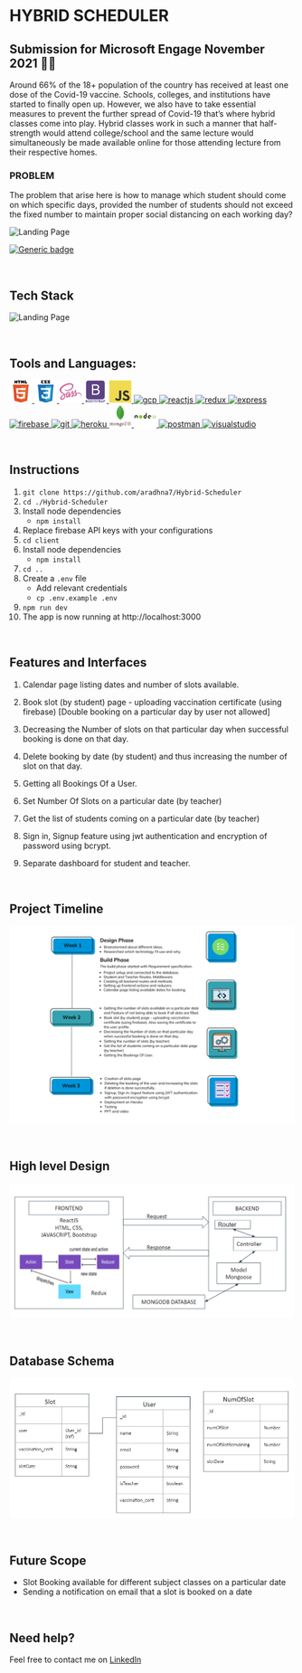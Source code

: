 # HYBRID SCHEDULER

## Submission for Microsoft Engage November 2021 👩‍💻


Around 66% of the 18+ population of the country has received at least one dose of the Covid-19 vaccine. Schools, colleges, and institutions have started to finally open up. However, we also have to take essential measures to prevent the further spread of Covid-19 that’s where hybrid classes come into play.
Hybrid classes work in such a manner that half-strength would attend college/school and the same lecture would simultaneously be made available online for those attending lecture from their respective homes.



### PROBLEM
The problem that arise here is how to manage which student should come on which specific days, provided the number of students should not exceed the fixed number to maintain proper social distancing on each working day?



![Landing Page](https://cdn0.iconfinder.com/data/icons/3d-front-gradient/256/calender-front-gradient.png)

[![Generic badge](https://img.shields.io/badge/view-demo-blue?style=for-the-badge&label=View%20Demo%20Video)](https://www.youtube.com/watch?v=5ubSDh34lRg) 

<br>

## Tech Stack
![Landing Page](https://fiverr-res.cloudinary.com/images/t_main1,q_auto,f_auto,q_auto,f_auto/gigs/168257270/original/f78696dbacb2929525009ef4f3380f8ebdee8bab/develop-mern-stack-application.jpg)

<br/>


## Tools and Languages: 
<p align="left"> 
<a href="https://www.w3.org/html/" target="_blank"> <img src="https://raw.githubusercontent.com/devicons/devicon/master/icons/html5/html5-original-wordmark.svg" alt="html5" width="40" height="40"/> </a> 
<a href="https://www.w3schools.com/css/" target="_blank"> <img src="https://raw.githubusercontent.com/devicons/devicon/master/icons/css3/css3-original-wordmark.svg" alt="css3" width="40" height="40"/> </a> 
<a href="https://sass-lang.com" target="_blank"> <img src="https://raw.githubusercontent.com/devicons/devicon/master/icons/sass/sass-original.svg" alt="sass" width="40" height="40"/> </a> 
<a href="https://getbootstrap.com" target="_blank"> <img src="https://raw.githubusercontent.com/devicons/devicon/master/icons/bootstrap/bootstrap-plain-wordmark.svg" alt="bootstrap" width="40" height="40"/> </a>
<a href="https://developer.mozilla.org/en-US/docs/Web/JavaScript" target="_blank"> <img src="https://raw.githubusercontent.com/devicons/devicon/master/icons/javascript/javascript-original.svg" alt="javascript" width="40" height="40"/> </a> 
<a href="https://github.com/reactstrap/reactstrap" target="_blank"> <img src="https://reactstrap.github.io/logo.svg" alt="gcp" width="150" height="40"/> </a> 
 <a href="https://reactjs.org/" target="_blank"> <img src="https://www.vectorlogo.zone/logos/reactjs/reactjs-ar21.svg" alt="reactjs" width="80" height="40"/> </a>
 <a href="https://redux.js.org/" target="_blank"> <img src="https://raw.githubusercontent.com/prplx/svg-logos/5585531d45d294869c4eaab4d7cf2e9c167710a9/svg/redux.svg" alt="redux" width="100" height="30"/> </a>
<a href="https://expressjs.com" target="_blank"> <img src="https://www.vectorlogo.zone/logos/expressjs/expressjs-ar21.svg" alt="express" width="80" height="40"/> </a> 
<a href="https://firebase.google.com/" target="_blank"> <img src="https://www.vectorlogo.zone/logos/firebase/firebase-icon.svg" alt="firebase" width="40" height="40"/> </a> 
<a href="https://git-scm.com/" target="_blank"> <img src="https://www.vectorlogo.zone/logos/git-scm/git-scm-icon.svg" alt="git" width="40" height="40"/> </a> 
<a href="https://heroku.com" target="_blank"> <img src="https://www.vectorlogo.zone/logos/heroku/heroku-icon.svg" alt="heroku" width="40" height="40"/> </a> 
<a href="https://www.mongodb.com/" target="_blank"> <img src="https://raw.githubusercontent.com/devicons/devicon/master/icons/mongodb/mongodb-original-wordmark.svg" alt="mongodb" width="40" height="40"/> </a> 
<a href="https://nodejs.org" target="_blank"> <img src="https://raw.githubusercontent.com/devicons/devicon/master/icons/nodejs/nodejs-original-wordmark.svg" alt="nodejs" width="40" height="40"/> </a> 
<a href="https://www.postman.com/" target="_blank"> <img src="https://media-exp1.licdn.com/dms/image/C560BAQG4xGO7GA7ExA/company-logo_200_200/0/1625156273146?e=1645660800&v=beta&t=EuByjfnu_ylfaAFjokB6UV_04dDxrdSGYZSxdhRdHfg" alt="postman" width="40" height="40"/> </a> 
<a href="https://visualstudio.microsoft.com/" target="_blank"> <img src="https://visualstudio.microsoft.com/wp-content/uploads/2021/10/Product-Icon.svg" alt="visualstudio" width="40" height="40"/> </a> 
</p>

<br/>

## Instructions

1. `git clone https://github.com/aradhna7/Hybrid-Scheduler` 
2. `cd ./Hybrid-Scheduler`
3. Install node dependencies 
   - `npm install`
4. Replace firebase API keys with your configurations
5. `cd client`
6. Install node dependencies 
   - `npm install`
7. `cd ..`
8. Create a `.env` file 
   - Add relevant credentials
   - `cp .env.example .env` 
5. `npm run dev`
6. The app is now running at http://localhost:3000

<br>

## Features and Interfaces
1. Calendar page listing dates and number of slots available.

2. Book slot (by student) page - uploading vaccination certificate (using firebase) [Double booking on a particular day by user not allowed]

3. Decreasing the Number of slots on that particular day when successful booking is done on that day.

4. Delete booking by date (by student) and thus increasing the number of slot on that day.

5. Getting all Bookings Of a User. 

6. Set Number Of Slots on a particular date (by teacher)

7. Get the list of students coming on a particular date (by teacher)

8. Sign in, Signup feature using jwt authentication and encryption of password using bcrypt.

9. Separate dashboard for student and teacher.

<br>

## Project Timeline
![Project Timeline](snapshots/timeline.png)

<br>

## High level Design
![High level Design](snapshots/HLD.png)

<br>

## Database Schema
![Database Schema](snapshots/schema.PNG)

<br>


## Future Scope
 - Slot Booking available for different subject classes on a particular date
 - Sending a notification on email that a slot is booked on a date


<br>


## Need help?

Feel free to contact me on [LinkedIn](https://www.linkedin.com/in/aradhna7sharma/) 





